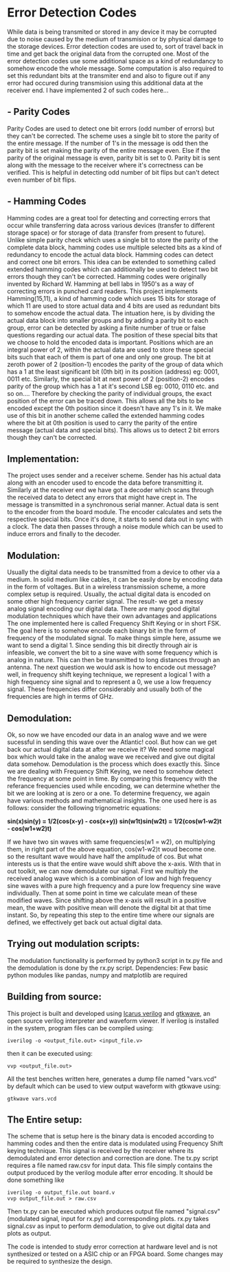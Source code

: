 # Error Detection Codes

While data is being transmited or stored in any device it may be corrupted due to noise caused by the medium of transmision or by physical damage to the storage devices. Error detection codes are used to, sort of travel back in time and get back the original data from the corrupted one. Most of the error detection codes use some additional space as a kind of redundancy to somehow encode the whole message. Some computation is also required to set this redundant bits at the transmiter end and also to figure out if any error had occured during transmision using this additional data at the receiver end. I have implemented 2 of such codes here...

## - Parity Codes
Parity Codes are used to detect one bit errors (odd number of errors) but they can't be corrected. The scheme uses a single bit to store the parity of the entire message. If the number of 1's in the message is odd then the parity bit is set making the parity of the entire message even. Else if the parity of the original message is even, parity bit is set to 0. Parity bit is sent along with the message to the receiver where it's correctness can be verified.
This is helpful in detecting odd number of bit flips but can't detect even number of bit flips.

## - Hamming Codes
Hamming codes are a great tool for detecting and correcting errors that occur while transferring data across various devices (transfer to different storage space) or for storage of data (transfer from present to future). Unlike simple parity check which uses a single bit to store the parity of the complete data block, hamming codes use multiple selected bits as a kind of redundancy to encode the actual data block. Hamming codes can detect and correct one bit errors. This idea can be extended to something called extended hamming codes which can additionally be used to detect two bit errors though they can't be corrected. Hamming codes were originally invented by Richard W. Hamming at bell labs in 1950's as a way of correcting errors in punched card readers. This project implements Hamming(15,11), a kind of hamming code which uses 15 bits for storage of which 11 are used to store actual data and 4 bits are used as redundant bits to somehow encode the actual data.
The intuation here, is by dividing the actual data block into smaller groups and by adding a parity bit to each group, error can be detected by asking a finite number of true or false questions regarding our actual data. The position of these special bits that we choose to hold the encoded data is important. Positions which are an integral power of 2, within the actual data are used to store these special bits such that each of them is part of one and only one group. The bit at zeroth power of 2 (position-1) encodes the parity of the group of data which has a 1 at the least significant bit (0th bit) in its position (address) eg: 0001, 0011 etc. Similarly, the special bit at next power of 2 (position-2) encodes parity of the group which has a 1 at it's second LSB eg: 0010, 0110 etc. and so on…. Therefore by checking the parity of individual groups, the exact position of the error can be traced down. This allows all the bits to be encoded except the 0th position since it doesn't have any 1's in it. We make use of this bit in another scheme called the extended hamming codes where the bit at 0th position is used to carry the parity of the entire message (actual data and special bits). This allows us to detect 2 bit errors though they can't be corrected.

## Implementation:
The project uses sender and a receiver scheme. Sender has his actual data along with an encoder used to encode the data before transmitting it. Similarly at the receiver end we have got a decoder which scans through the received data to detect any errors that might have crept in. The message is transmitted in a synchronous serial manner. Actual data is sent to the encoder from the board module. The encoder calculates and sets the respective special bits. Once it's done, it starts to send data out in sync with a clock. The data then passes through a noise module which can be used to induce errors and finally to the decoder.

## Modulation:
Usually the digital data needs to be transmitted from a device to other via a medium. In solid medium like cables, it can be easily done by encoding data in the form of voltages. But in a wireless transmission scheme, a more complex setup is required.
Usually, the actual digital data is encoded on some other high frequency carrier signal. The result- we get a messy analog signal encoding our digital data. There are many good digital modulation techniques which have their own advantages and applications
The one implemented here is called Frequency Shift Keying or in short FSK.
The goal here is to somehow encode each binary bit in the form of frequency of the modulated signal. 
To make things simple here, assume we want to send a digital 1. Since sending this bit directly through air is infeasible, we convert the bit to a sine wave with some frequency which is analog in nature. This can then be transmitted to long distances through an antenna.
The next question we would ask is how to encode out message? well, in frequency shift keying technique, we represent a logical 1 with a high frequency sine signal and to represent a 0, we use a low frequency signal. These frequencies differ considerably and usually both of the frequencies are high in terms of GHz.

## Demodulation:
Ok, so now we have encoded our data in an analog wave and we were sucessful in sending this wave over the Atlantic! cool. But how can we get back our actual digital data at after we receive it? We need some magical box which would take in the analog wave we received and give out digital data somehow. Demodulation is the process which does exactly this.
Since we are dealing with Frequency Shift Keying, we need to somehow detect the frequency at some point in time. By comparing this frequency with the referance frequencies used while encoding, we can determine whether the bit we are looking at is zero or a one. To determine frequency, we again have various methods and mathematical insights. The one used here is as follows:
consider the following trignometric equations:

**sin(x)sin(y) = 1/2(cos(x-y) - cos(x+y))**
**sin(w1t)sin(w2t) = 1/2(cos(w1-w2)t - cos(w1+w2)t)**

If we have two sin waves with same frequencies(w1 = w2), on multiplying them, in right part of the above equation, cos(w1-w2)t woud become one. so the resultant wave would have half the amplitude of cos. But what interests us is that the entire wave would shift above the x-axis.
With that in out toolkit, we can now demodulate our signal. First we multiply the received analog wave which is a combination of low and high frequency sine waves with a pure high frequency and a pure low frequency sine wave individually. Then at some point in time we calculate mean of these modified waves. Since shifting above the x-axis will result in a positive mean, the wave with positive mean will denote the digital bit at that time instant.
So, by repeating this step to the entire time where our signals are defined, we effectively get back out actual digital data.

## Trying out modulation scripts:
The modulation functionality is performed by python3 script in tx.py file and the demodulation is done by the rx.py script.
Dependencies:
Few basic python modules like pandas, numpy and matplotlib are required

## Building from source:
 This project is built and developed using [Icarus verilog](http://iverilog.icarus.com/) and [gtkwave](http://gtkwave.sourceforge.net/), an open source verilog interpreter and waveform viewer. If iverilog is installed in the system, program files can be compiled using:
```
iverilog -o <output_file.out> <input_file.v>
```
then it can be executed using:
```
vvp <output_file.out>
```
All the test benches written here, generates a dump file named "vars.vcd" by default which can be used to view output waveform with gtkwave using:
```
gtkwave vars.vcd
```


## The Entire setup:
The scheme that is setup here is the binary data is encoded according to hamming codes and then the entire data is modulated using Frequency Shift keying technique. This signal is received by the receiver where its demodulated and error detection and correction are done. The tx.py script requires a file named raw.csv for input data. This file simply contains the output produced by the verilog module after error encoding. It should be done something like

```
iverilog -o output_file.out board.v
vvp output_file.out > raw.csv
```

Then tx.py can be executed which produces output file named "signal.csv"(modulated signal, input for rx.py) and corresponding plots. rx.py takes signal.csv as input to perform demodulation, to give out digital data and plots as output.


The code is intended to study error correction at hardware level and is not synthesized or tested on a ASIC chip or an FPGA board. Some changes may be required to synthesize the design.
